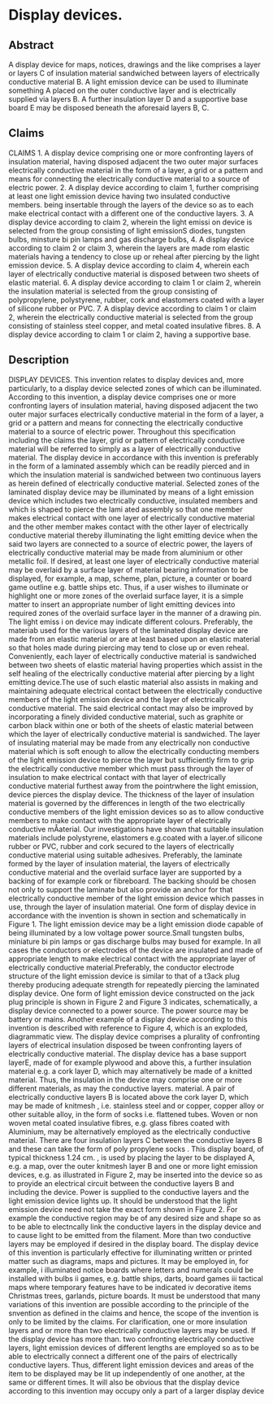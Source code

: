 # Display devices.

## Abstract
A display device for maps, notices, drawings and the like comprises a layer or layers C of insulation material sandwiched between layers of electrically conductive material B. A light emission device can be used to illuminate something A placed on the outer conductive layer and is electrically supplied via layers B. A further insulation layer D and a supportive base board E may be disposed beneath the aforesaid layers B, C.

## Claims
CLAIMS 1. A display device comprising one or more confronting layers of insulation material, having disposed adjacent the two outer major surfaces electrically conductive material in the form of a layer, a grid or a pattern and means for connecting the electrically conductive material to a source of electric power. 2. A display device according to claim 1, further comprising at least one light emission device having two insulated conductive members. being insertable through the layers of the device so as to each make electrical contact with a different one of the conductive layers. 3. A display device according to claim 2, wherein the light emissi on device is selected from the group consisting of light emissionS diodes, tungsten bulbs, minsture bi pin lamps and gas discharge bulbs, 4. A display device according to claim 2 or claim 3, wherein the layers are made rom elastic materials having a tendency to close up or reheal after piercing by the light emission device. 5. A display device according to claim 4, wherein each layer of electrically conductive material is disposed between two sheets of elastic material. 6. A display device according to claim 1 or claim 2, wherein the insulation material is selected from the group consisting of polypropylene, polystyrene, rubber, cork and elastomers coated with a layer of silicone rubber or PVC. 7. A display device according to claim 1 or claim 2, wherein the electrically conductive material is selected from the group consisting of stainless steel copper, and metal coated insulative fibres. 8. A display device according to claim 1 or claim 2, having a supportive base.

## Description
DISPLAY DEVICES. This invention relates to display devices and, more particularly, to a display device selected zones of which can be illuminated. According to this invention, a display device comprises one or more confronting layers of insulation material, having disposed adjacent the two outer major surfaces electrically conductive material in the form of a layer, a grid or a pattern and means for connecting the electrically conductive material to a source of electric power. Throughout this specification including the claims the layer, grid or pattern of electrically conductive material will be referred to simply as a layer of electrically conductive material. The display device in accordance with this invention is preferably in the form of a laminated assembly which can be readily pierced and in which the insulation material is sandwiched between two continuous layers as herein defined of electrically conductive material. Selected zones of the laminated display device may be illuminated by means of a light emission device which includes two electrically conductive, insulated members and which is shaped to pierce the lami ated assembly so that one member makes electrical contact with one layer of electrically conductive material and the other member makes contact with the other layer of electrically conductive material thereby illuminating the light emitting device when the said two layers are connected to a source of electric power, the layers of electrically conductive material may be made from aluminium or other metallic foil. If desired, at least one layer of electrically conductive material may be overlaid by a surface layer of material bearing information to be displayed, for example, a map, scheme, plan, picture, a counter or board game outline e.g. battle ships etc. Thus, if a user wishes to illuminate or highlight one or more zones of the overlaid surface layer, it is a simple matter to insert an appropriate number of light emitting devices into required zones of the overlaid surface layer in the manner of a drawing pin. The light emiss i on device may indicate different colours. Preferably, the materiab used for the various layers of the laminated display device are made from an elastic material or are at least based upon an elastic material so that holes made during piercing may tend to close up or even reheal. Conveniently, each layer of electrically conductive material is sandwiched between two sheets of elastic material having properties which assist in the self healing of the electrically conductive material after piercing by a light emitting device.The use of such elastic material also assists in making and maintaining adequate electrical contact between the electrically conductive members of the light emission device and the layer of electrically conductive material. The said electrical contact may also be improved by incorporating a finely divided conductive material, such as graphite or carbon black within one or both of the sheets of elastic material between which the layer of electrically conductive material is sandwiched. The layer of insulating material may be made from any electrically non conductive material which is soft enough to allow the electrically conducting members of the light emission device to pierce the layer but sufficiently firm to grip the electrically conductive member which must pass through the layer of insulation to make electrical contact with that layer of electrically conductive material furthest away from the pointrwhere the light emission, device pierces the display device. The thickness of the layer of insulation material is governed by the differences in length of the two electrically conductive members of the light emission devices so as to allow conductive members to make contact with the appropriate layer of electrically conductive mÅaterial. Our investigations have shown that suitable insulation materials include polystyrene, elastomers e.g.coated with a layer.of silicone rubber or PVC, rubber and cork secured to the layers of electrically conductive material using suitable adhesives. Preferably, the laminate formed by the layer of insulation material, the layers of electrically conductive material and the overlaid surface layer are supported by a backing of for example cork or fibreboard. The backing should be chosen not only to support the laminate but also provide an anchor for that electrically conductive member of the light emission device which passes in use, through the layer of insulation material. One form of display device in accordance with the invention is shown in section and schematically in Figure 1. The light emission device may be a light emission diode capable of being illuminated by a low voltage power source.Small tungsten bulbs, miniature bi pin lamps or gas discharge bulbs may bused for example. In all cases the conductors or electrodes of the device are insulated and made of appropriate length to make electrical contact with the appropriate layer of electrically conductive material.Preferably, the conductor electrode structure of the light emission device is similar to that of a t3ack plug thereby producing adequate strength for repeatedly piercing the laminated display device. One form of light emission device constructed on the jack plug principle is shown in Figure 2 and Figure 3 indicates, schematically, a display device connected to a power source. The power source may be battery or mains. Another example of a display device according to this invention is described with reference to Figure 4, which is an exploded, diagrammatic view. The display device comprises a plurality of confronting layers of electrical insulation disposed be tween confronting layers of electrically conductive material. The display device has a base support layerE, made of for example plywood and above this, a further insulation material e.g. a cork layer D, which may alternatively be made of a knitted material. Thus, the insulation in the device may comprise one or more different materials, as may the conductive layers. material. A pair of electrically conductive layers B is located above the cork layer D, which may be made of knitmesh , i.e. stainless steel and or copper, copper alloy or other suitable alloy, in the form of socks i.e. flattened tubes. Woven or non woven metal coated insulative fibres, e.g. glass fibres coated with Aluminium, may be alternatively employed as the electrically conductive material. There are four insulation layers C between the conductive layers B and these can take the form of poly propylene socks . This display board, of typical thickness 1.24 cm. , is used by placing the layer to be displayed A, e.g. a map, over the outer knitmesh layer B and one or more light emission devices, e.g. as illustrated in Figure 2, may be inserted into the device so as to proyide an electrical circuit between the conductive layers B and including the device. Power is supplied to the conductive layers and the light emission device lights up. It should be understood that the light emission device need not take the exact form shown in Figure 2. For example the conductive region may be of any desired size and shape so as to be able to electncally link the conductive layers in the display device and to cause light to be emitted from the filament. More than two conductive layers may be employed if desired in the display board. The display device of this invention is particularly effective for illuminating written or printed matter such as diagrams, maps and pictures. It may be employed in, for example, i illuminated notice boards where letters and numerals could be installed with bulbs ii games, e.g. battle ships, darts, board games iii tactical maps where temporary features have to be indicated iv decorative items Christmas trees, garlands, picture boards. It must be understood that many variations of this invention are possible according to the principle of the snvention as defined in the claims and hence, the scope of the invention is only to be limited by the claims. For clarification, one or more insulation layers and or more than two electrically conductive layers may be used. If the display device has more than. two confronting electrically conductive layers, light emission devices of different lengths are employed so as to be able to electrically connect a different one of the pairs of electrically conductive layers. Thus, different light emission devices and areas of the item to be displayed may be lit up independently of one another, at the same or different times. It will also be obvious that the display device according to this invention may occupy only a part of a larger display device